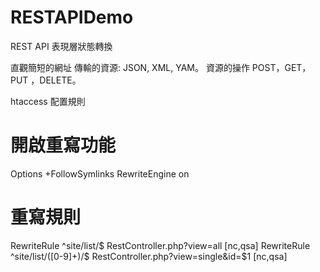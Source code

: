 # RESTAPIDemo
REST API 表現層狀態轉換


直觀簡短的網址
傳輸的資源: JSON, XML, YAM。
資源的操作  POST，GET，PUT ，DELETE。


htaccess 配置規則


# 開啟重寫功能
Options +FollowSymlinks
RewriteEngine on

# 重寫規則
RewriteRule ^site/list/$   RestController.php?view=all [nc,qsa]
RewriteRule ^site/list/([0-9]+)/$   RestController.php?view=single&id=$1 [nc,qsa]
